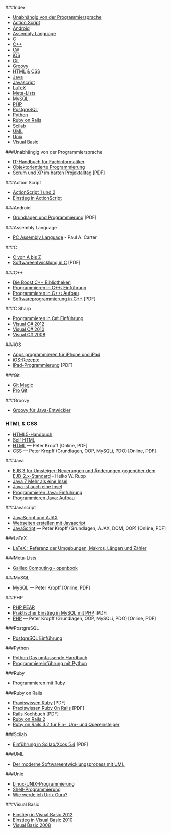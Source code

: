 ###Index
* [Unabhängig von der Programmiersprache](#unabh%C3%A4ngig-von-der-programmiersprache)
* [Action Script](#action-script)
* [Android](#android)
* [Assembly Language](#assembly-language)
* [C](#c)
* [C++](#c-1)
* [C#](#c-sharp)
* [iOS](#ios)
* [Git](#git)
* [Groovy](#groovy)
* [HTML & CSS](#html--css)
* [Java](#java)
* [Javascript](#javascript)
* [LaTeX](#latex)
* [Meta-Lists](#meta-lists)
* [MySQL](#mysql)
* [PHP](#php)
* [PostgreSQL](#postgresql)
* [Python](#python)
* [Ruby on Rails](#ruby-on-rails)
* [Scilab](#scilab)
* [UML](#uml)
* [Unix](#unix)
* [Visual Basic](#visual-basic)


###Unabhängig von der Programmiersprache
* [IT-Handbuch für Fachinformatiker](http://openbook.galileocomputing.de/it_handbuch/)
* [Objektorientierte Programmierung](http://openbook.galileocomputing.de/oop/)
* [Scrum und XP im harten Projektalltag](http://www.infoq.com/resource/news/2007/06/scrum-xp-book/en/resources/ScrumAndXpFromTheTrenchesonline_German.pdf) [PDF]


###Action Script
* [ActionScript 1 und 2](http://openbook.galileodesign.de/actionscript/)
* [Einstieg in ActionScript](http://openbook.galileodesign.de/actionscript_einstieg/)


###Android
* [Grundlagen und Programmierung](http://www.dpunkt.de/ebooks_files/free/3436.pdf) [PDF]


###Assembly Language
* [PC Assembly Language](http://drpaulcarter.com/pcasm/) - Paul A. Carter


###C
* [C von A bis Z](http://openbook.galileocomputing.de/c_von_a_bis_z/)
* [Softwareentwicklung in C](http://www.asc.tuwien.ac.at/~eprog/download/schmaranz.pdf) [PDF]


###C++
* [Die Boost C++ Bibliotheken](http://www.highscore.de/cpp/boost/)
* [Programmieren in C++: Einführung](http://www.highscore.de/cpp/einfuehrung/)
* [Programmieren in C++: Aufbau](http://www.highscore.de/cpp/aufbau/)
* [Softwareprogrammierung in C++](http://www.iaik.tugraz.at/content/teaching/bachelor_courses/betriebssysteme/downloads/schmaranz2.pdf) [PDF]


###C Sharp
* [Programmieren in C#: Einführung](http://www.highscore.de/csharp/einfuehrung/)
* [Visual C# 2012](http://openbook.galileocomputing.de/visual_csharp_2012/)
* [Visual C# 2010](http://openbook.galileocomputing.de/visual_csharp_2010/)
* [Visual C# 2008](http://openbook.galileocomputing.de/visual_csharp/)


###iOS
* [Apps programmieren für iPhone und iPad](http://openbook.galileocomputing.de/apps_programmieren_fuer_iphone_und_ipad/)
* [iOS-Rezepte](http://examples.oreilly.de/openbooks/iosrecipesger.zip)
* [iPad-Programmierung](http://examples.oreilly.de/openbooks/pdf_ipadprogpragger.pdf) [PDF]


###Git
* [Git Magic](http://www-cs-students.stanford.edu/~blynn/gitmagic/intl/de/)
* [Pro Git](http://git-scm.com/book/de)


###Groovy
* [Groovy für Java-Entwickler](http://examples.oreilly.de/openbooks/pdf_groovyger.pdf)


### HTML & CSS
* [HTML5-Handbuch](http://webkompetenz.wikidot.com/docs:html-handbuch)
* [Self HTML](http://de.selfhtml.org)
* [HTML](http://peterkropff.de/site/html/html.htm) — Peter Kropff [Online, PDF]
* [CSS](http://peterkropff.de/site/css/css.htm) — Peter Kropff (Grundlagen, OOP, MySQLi, PDO) [Online, PDF]


###Java
* [EJB 3 für Umsteiger: Neuerungen und Änderungen gegenüber dem EJB-2.x-Standard](http://bsd.de/e3fu/umfrage.html) - Heiko W. Rupp
* [Java 7 Mehr als eine Insel](http://openbook.galileocomputing.de/java7/)
* [Java ist auch eine Insel](http://openbook.galileocomputing.de/javainsel/)
* [Programmieren Java: Einführung](http://www.highscore.de/java/einfuehrung/)
* [Programmieren Java: Aufbau](http://www.highscore.de/java/aufbau/)


###Javascript
* [JavaScript und AJAX](http://openbook.galileocomputing.de/javascript_ajax/)
* [Webseiten erstellen mit Javascript](http://www.highscore.de/javascript/)
* [JavaScript](http://peterkropff.de/site/javascript/javascript.htm) — Peter Kropff (Grundlagen, AJAX, DOM, OOP) [Online, PDF]


###LaTeX
* [LaTeX : Referenz der Umgebungen, Makros, Längen und Zähler](http://www.lehmanns.de/page/latexreferenz/)


###Meta-Lists
* [Galileo Computing - openbook](http://www.galileocomputing.de/katalog/openbook)


###MySQL
* [MySQL](http://peterkropff.de/site/mysql/mysql.htm) — Peter Kropff [Online, PDF]


###PHP
* [PHP PEAR](http://openbook.galileocomputing.de/php_pear/)
* [Praktischer Einstieg in MySQL mit PHP](http://examples.oreilly.de/openbooks/pdf_einmysql2ger.pdf) [PDF]
* [PHP](http://peterkropff.de/site/php/php.htm) — Peter Kropff (Grundlagen, OOP, MySQLi, PDO) [Online, PDF]


###PostgreSQL
* [PostgreSQL Einführung](http://cybertec.at/pgbook/)


###Python
* [Python Das umfassende Handbuch](http://openbook.galileocomputing.de/python/)
* [Programmiereinführung mit Python](http://opentechschool.github.io/python-beginners/de/)


###Ruby
* [Programmieren mit Ruby](http://approximity.com/rubybuch2/)


###Ruby on Rails
* [Praxiswissen Ruby](http://www.oreilly.de/german/freebooks/rubybasger/pdf_rubybasger.pdf) [PDF]
* [Praxiswissen Ruby On Rails](http://examples.oreilly.de/openbooks/pdf_rubyonrailsbasger.pdf) [PDF]
* [Rails Kochbuch](http://examples.oreilly.de/openbooks/pdf_railsckbkger.pdf) [PDF]
* [Ruby on Rails 2](http://openbook.galileocomputing.de/ruby_on_rails/)
* [Ruby on Rails 3.2 für Ein-, Um- und Quereinsteiger](http://ruby-auf-schienen.de/3.2/)


###Scilab
* [Einführung in Scilab/Xcos 5.4](http://www.buech-gifhorn.de/scilab/Einfuehrung.pdf) [PDF]


###UML
* [Der moderne Softwareentwicklungsprozess mit UML](http://www.highscore.de/uml)


###Unix
* [Linux-UNIX-Programmierung](http://openbook.galileocomputing.de/linux_unix_programmierung/)
* [Shell-Programmierung](http://openbook.galileocomputing.de/shell_programmierung/)
* [Wie werde ich Unix Guru?](http://openbook.galileocomputing.de/unix_guru/)


###Visual Basic
* [Einstieg in Visual Basic 2012](http://openbook.galileocomputing.de/einstieg_vb_2012/)
* [Einstieg in Visual Basic 2010](http://openbook.galileocomputing.de/einstieg_vb_2010/)
* [Visual Basic 2008](http://openbook.galileocomputing.de/visualbasic_2008/)
